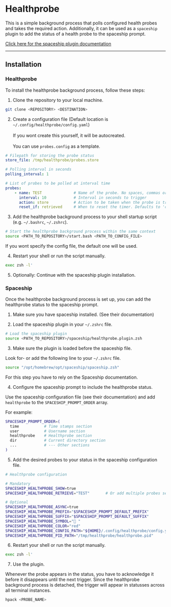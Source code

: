 # Healthprobe

This is a simple background process that polls configured health probes and takes the required action.
Additionally, it can be used as a `spaceship` plugin to add the status of a health probe to the spaceship prompt.

[Click here for the spaceship plugin documentation](https://github.com/spaceship-prompt/spaceship-prompt)

---

## Installation


### Healthprobe

To install the healthprobe background process, follow these steps:


1. Clone the repository to your local machine. 

```bash
git clone <REPOSITORY> <DESTINATION>
```

2. Create a configuration file (Default location is `~/.config/healthprobe/config.yaml`)<br></br>If you wont create this yourself, it will be autocreated.<br></br>You can use `probes.config` as a template.

```yaml
# Filepath for storing the probe status
store_file: /tmp/healthprobe/probes.store

# Polling interval in seconds
polling_interval: 1

# List of probes to be polled at interval time
probes:
    - name: TEST              # Name of the probe. No spaces, commas or semicolons allowed
      interval: 10            # Interval in seconds to trigger
      action: store           # Action to be taken when the probe is triggered. Current options: store, none
      reset_if: retrieved     # When to reset the timer. Defaults to 'continuously'. Current options: continuously, retrieved
```

3. Add the healthprobe background process to your shell startup script (e.g. `~/.bashrc`, `~/.zshrc`).

```bash
# Start the healthprobe background process within the same context
source <PATH_TO_REPOSITORY>/start.bash <PATH_TO_CONFIG_FILE>
```

If you wont specify the config file, the default one will be used.

4. Restart your shell or run the script manually.

```bash
exec zsh -l'
```

5. Optionally: Continue with the spaceship plugin installation.


### Spaceship

Once the healthprobe background process is set up, you can add the healthprobe status to the spaceship prompt.

1. Make sure you have spaceship installed. (See their documentation)

2. Load the spaceship plugin in your `~/.zshrc` file.

```bash
# Load the spaceship plugin
source <PATH_TO_REPOSITORY>/spaceship/healthprobe.plugin.zsh
```

3. Make sure the plugin is loaded before the spaceship file.

Look for- or add the following line to your `~/.zshrc` file.

```bash
source "/opt/homebrew/opt/spaceship/spaceship.zsh"
```

For this step you have to rely on the Spaceship documentation.

4. Configure the spaceship prompt to include the healthprobe status.

Use the spaceship configuration file (see their documentation) and add `healthprobe` to the `SPACESHIP_PROMPT_ORDER` array.

For example:

```bash
SPACESHIP_PROMPT_ORDER=(
  time           # Time stamps section
  user           # Username section
  healthprobe    # Healthprobe section
  dir            # Current directory section
  ...            # --- Other sections
)
```

5. Add the desired probes to your status in the spaceship configuration file.

```bash
# Healthprobe configuration

# Mandatory
SPACESHIP_HEALTHPROBE_SHOW=true             
SPACESHIP_HEALTHPROBE_RETRIEVE="TEST"       # Or add multiple probes separated by a comma

# Optional
SPACESHIP_HEALTHPROBE_ASYNC=true
SPACESHIP_HEALTHPROBE_PREFIX="$SPACESHIP_PROMPT_DEFAULT_PREFIX"
SPACESHIP_HEALTHPROBE_SUFFIX="$SPACESHIP_PROMPT_DEFAULT_SUFFIX"
SPACESHIP_HEALTHPROBE_SYMBOL="🔴 "
SPACESHIP_HEALTHPROBE_COLOR="red"
SPACESHIP_HEALTHPROBE_CONFIG_PATH="${HOME}/.config/healthprobe/config.yaml"
SPACESHIP_HEALTHPROBE_PID_PATH="/tmp/healthprobe/healthprobe.pid"
```

6. Restart your shell or run the script manually.

```bash
exec zsh -l'
```

7. Use the plugin.

Whenever the probe appears in the status, you have to acknowledge it before it disappears until the next trigger.
Since the healthprobe background process is detached, the trigger will appear in statusses across all terminal instances.

```bash
hpack <PROBE_NAME>
```
